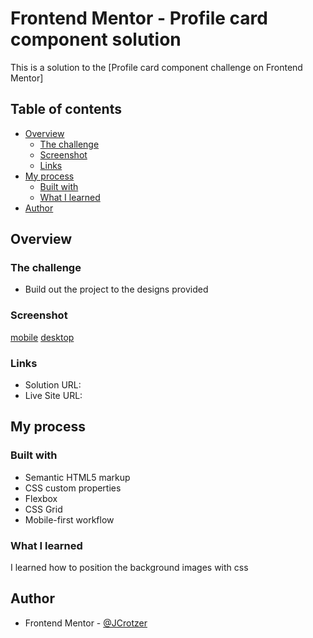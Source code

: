 # Frontend Mentor - Profile card component solution

This is a solution to the [Profile card component challenge on Frontend Mentor]

## Table of contents

- [Overview](#overview)
  - [The challenge](#the-challenge)
  - [Screenshot](#screenshot)
  - [Links](#links)
- [My process](#my-process)
  - [Built with](#built-with)
  - [What I learned](#what-i-learned)
- [Author](#author)

## Overview

### The challenge

- Build out the project to the designs provided

### Screenshot

[mobile](./screenshots/mobile.png)
[desktop](./screenshots/desktop.png)

### Links

- Solution URL: 
- Live Site URL: 

## My process

### Built with

- Semantic HTML5 markup
- CSS custom properties
- Flexbox
- CSS Grid
- Mobile-first workflow


### What I learned

I learned how to position the background images with css

## Author

- Frontend Mentor - [@JCrotzer](https://www.frontendmentor.io/profile/JCrotzer)
